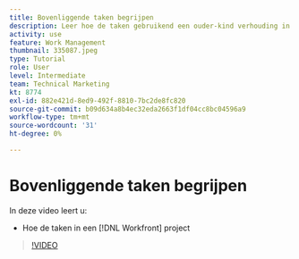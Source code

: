 ```yaml
---
title: Bovenliggende taken begrijpen
description: Leer hoe de taken gebruikend een ouder-kind verhouding in een gestructureerd zijn [!DNL  Workfront] project.
activity: use
feature: Work Management
thumbnail: 335087.jpeg
type: Tutorial
role: User
level: Intermediate
team: Technical Marketing
kt: 8774
exl-id: 882e421d-8ed9-492f-8810-7bc2de8fc820
source-git-commit: b09d634a8b4ec32eda2663f1df04cc8bc04596a9
workflow-type: tm+mt
source-wordcount: '31'
ht-degree: 0%

---
```


# Bovenliggende taken begrijpen

In deze video leert u:

* Hoe de taken in een [!DNL Workfront] project

>[!VIDEO](https://video.tv.adobe.com/v/335087/?quality=12)
